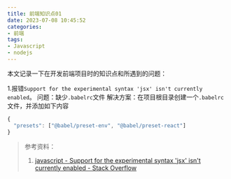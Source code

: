 ```yaml
---
title: 前端知识点01
date: 2023-07-08 10:45:52
categories:
- 前端
tags:
- Javascript 
- nodejs 
---
```

本文记录一下在开发前端项目时的知识点和所遇到的问题：
<!--more-->

1.报错`Support for the experimental syntax 'jsx' isn't currently enabled`。
问题：缺少`.babelrc`文件
解决方案：在项目根目录创建一个`.babelrc`文件，并添加如下内容
```javascript
{
  "presets": ["@babel/preset-env", "@babel/preset-react"]
}
```
> 参考资料：
> 1. [javascript - Support for the experimental syntax 'jsx' isn't currently enabled - Stack Overflow](https://stackoverflow.com/questions/63005011/support-for-the-experimental-syntax-jsx-isnt-currently-enabled)
